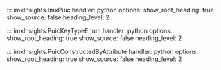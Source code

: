 

::: imxInsights.ImxPuic
    handler: python
    options:
      show_root_heading: true 
      show_source: false
      heading_level: 2

::: imxInsights.PuicKeyTypeEnum
    handler: python
    options:
      show_root_heading: true 
      show_source: false
      heading_level: 2

::: imxInsights.PuicConstructedByAttribute
    handler: python
    options:
      show_root_heading: true 
      show_source: false
      heading_level: 2


